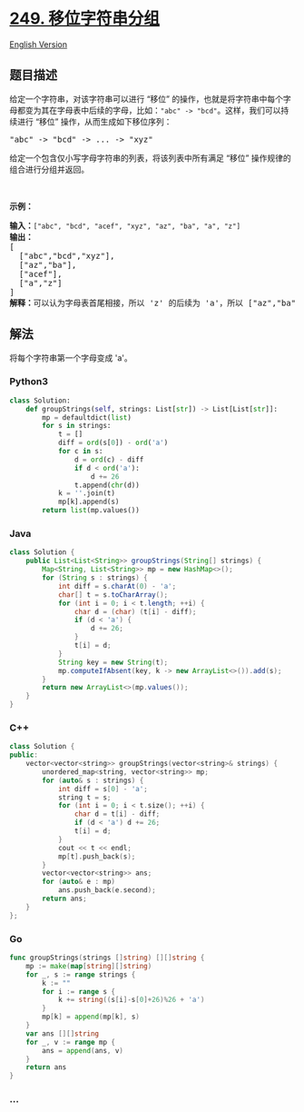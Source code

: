 # [249. 移位字符串分组](https://leetcode.cn/problems/group-shifted-strings)

[English Version](/solution/0200-0299/0249.Group%20Shifted%20Strings/README_EN.md)

## 题目描述

<!-- 这里写题目描述 -->

<p>给定一个字符串，对该字符串可以进行 &ldquo;移位&rdquo; 的操作，也就是将字符串中每个字母都变为其在字母表中后续的字母，比如：<code>&quot;abc&quot; -&gt; &quot;bcd&quot;</code>。这样，我们可以持续进行 &ldquo;移位&rdquo; 操作，从而生成如下移位序列：</p>

<pre>&quot;abc&quot; -&gt; &quot;bcd&quot; -&gt; ... -&gt; &quot;xyz&quot;</pre>

<p>给定一个包含仅小写字母字符串的列表，将该列表中所有满足&nbsp;&ldquo;移位&rdquo; 操作规律的组合进行分组并返回。</p>

<p>&nbsp;</p>

<p><strong>示例：</strong></p>

<pre><strong>输入：</strong><code>[&quot;abc&quot;, &quot;bcd&quot;, &quot;acef&quot;, &quot;xyz&quot;, &quot;az&quot;, &quot;ba&quot;, &quot;a&quot;, &quot;z&quot;]</code>
<strong>输出：</strong>
[
  [&quot;abc&quot;,&quot;bcd&quot;,&quot;xyz&quot;],
  [&quot;az&quot;,&quot;ba&quot;],
  [&quot;acef&quot;],
  [&quot;a&quot;,&quot;z&quot;]
]
<strong>解释：</strong>可以认为字母表首尾相接，所以 &#39;z&#39; 的后续为 &#39;a&#39;，所以 [&quot;az&quot;,&quot;ba&quot;] 也满足 &ldquo;移位&rdquo; 操作规律。</pre>

## 解法

<!-- 这里可写通用的实现逻辑 -->

将每个字符串第一个字母变成 'a'。

<!-- tabs:start -->

### **Python3**

<!-- 这里可写当前语言的特殊实现逻辑 -->

```python
class Solution:
    def groupStrings(self, strings: List[str]) -> List[List[str]]:
        mp = defaultdict(list)
        for s in strings:
            t = []
            diff = ord(s[0]) - ord('a')
            for c in s:
                d = ord(c) - diff
                if d < ord('a'):
                    d += 26
                t.append(chr(d))
            k = ''.join(t)
            mp[k].append(s)
        return list(mp.values())
```

### **Java**

<!-- 这里可写当前语言的特殊实现逻辑 -->

```java
class Solution {
    public List<List<String>> groupStrings(String[] strings) {
        Map<String, List<String>> mp = new HashMap<>();
        for (String s : strings) {
            int diff = s.charAt(0) - 'a';
            char[] t = s.toCharArray();
            for (int i = 0; i < t.length; ++i) {
                char d = (char) (t[i] - diff);
                if (d < 'a') {
                    d += 26;
                }
                t[i] = d;
            }
            String key = new String(t);
            mp.computeIfAbsent(key, k -> new ArrayList<>()).add(s);
        }
        return new ArrayList<>(mp.values());
    }
}
```

### **C++**

```cpp
class Solution {
public:
    vector<vector<string>> groupStrings(vector<string>& strings) {
        unordered_map<string, vector<string>> mp;
        for (auto& s : strings) {
            int diff = s[0] - 'a';
            string t = s;
            for (int i = 0; i < t.size(); ++i) {
                char d = t[i] - diff;
                if (d < 'a') d += 26;
                t[i] = d;
            }
            cout << t << endl;
            mp[t].push_back(s);
        }
        vector<vector<string>> ans;
        for (auto& e : mp)
            ans.push_back(e.second);
        return ans;
    }
};
```

### **Go**

```go
func groupStrings(strings []string) [][]string {
	mp := make(map[string][]string)
	for _, s := range strings {
		k := ""
		for i := range s {
			k += string((s[i]-s[0]+26)%26 + 'a')
		}
		mp[k] = append(mp[k], s)
	}
	var ans [][]string
	for _, v := range mp {
		ans = append(ans, v)
	}
	return ans
}
```

### **...**

```

```

<!-- tabs:end -->
